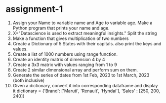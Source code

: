 # assignment-1
1. Assign your Name to variable name and Age to variable age. Make a Python program that 
prints your name and age.
2. X="Datascience is used to extract meaningful insights."
Split the string
3. Make a function that gives multiplication of two numbers
4. Create a Dictionary of 5 States with their capitals. also print the keys and values.
5. Create a list of 1000 numbers using range function.
6. Create an identity matrix of dimension 4 by 4
7. Create a 3x3 matrix with values ranging from 1 to 9
8. Create 2 similar dimensional array and perform sum on them.
9. Generate the series of dates from 1st Feb, 2023 to 1st March, 2023 (both inclusive)
10. Given a dictionary, convert it into corresponding dataframe and display it
dictionary = {'Brand': ['Maruti', 'Renault', 'Hyndai'], 'Sales' : [250, 200, 240]}
